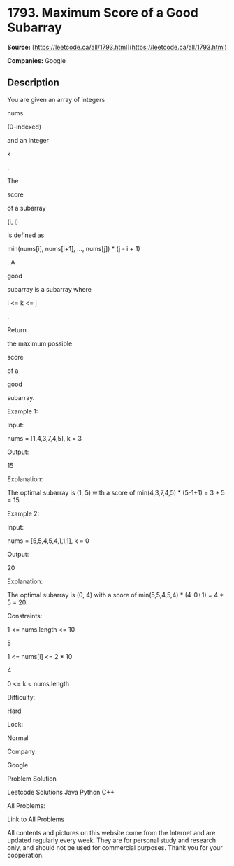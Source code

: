 # 1793. Maximum Score of a Good Subarray

**Source:** [https://leetcode.ca/all/1793.html](https://leetcode.ca/all/1793.html)

**Companies:** Google

## Description

You are given an array of integers

nums

(0-indexed)

and an integer

k

.

The

score

of a subarray

(i, j)

is defined as

min(nums[i], nums[i+1], ..., nums[j]) * (j - i + 1)

. A

good

subarray is a subarray where

i <= k <= j

.

Return

the maximum possible

score

of a

good

subarray.

Example 1:

Input:

nums = [1,4,3,7,4,5], k = 3

Output:

15

Explanation:

The optimal subarray is (1, 5) with a score of min(4,3,7,4,5) * (5-1+1) = 3 * 5 = 15.

Example 2:

Input:

nums = [5,5,4,5,4,1,1,1], k = 0

Output:

20

Explanation:

The optimal subarray is (0, 4) with a score of min(5,5,4,5,4) * (4-0+1) = 4 * 5 = 20.

Constraints:

1 <= nums.length <= 10

5

1 <= nums[i] <= 2 * 10

4

0 <= k < nums.length

Difficulty:

Hard

Lock:

Normal

Company:

Google

Problem Solution

Leetcode Solutions Java Python C++

All Problems:

Link to All Problems

All contents and pictures on this website come from the Internet and are updated regularly every week. They are for personal study and research only, and should not be used for commercial purposes. Thank you for your cooperation.

